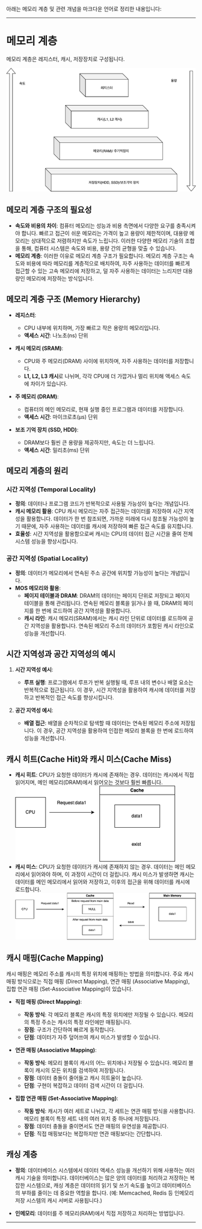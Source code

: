 아래는 메모리 계층 및 관련 개념을 마크다운 언어로 정리한 내용입니다:

---

# 메모리 계층

메모리 계층은 레지스터, 캐시, 저장장치로 구성됩니다.

![img.png](img.png)

## 메모리 계층 구조의 필요성

- **속도와 비용의 차이**: 컴퓨터 메모리는 성능과 비용 측면에서 다양한 요구를 충족시켜야 합니다. 빠르고 접근이 쉬운 메모리는 가격이 높고 용량이 제한적이며, 대용량 메모리는 상대적으로 저렴하지만 속도가 느립니다. 이러한 다양한 메모리 기술의 조합을 통해, 컴퓨터 시스템은 속도와 비용, 용량 간의 균형을 맞출 수 있습니다.
- **메모리 계층**: 이러한 이유로 메모리 계층 구조가 필요합니다. 메모리 계층 구조는 속도와 비용에 따라 메모리를 계층적으로 배치하여, 자주 사용하는 데이터를 빠르게 접근할 수 있는 고속 메모리에 저장하고, 덜 자주 사용하는 데이터는 느리지만 대용량인 메모리에 저장하는 방식입니다.

## 메모리 계층 구조 (Memory Hierarchy)

- **레지스터**:
    - CPU 내부에 위치하며, 가장 빠르고 작은 용량의 메모리입니다.
    - **액세스 시간**: 나노초(ns) 단위

- **캐시 메모리 (SRAM)**:
    - CPU와 주 메모리(DRAM) 사이에 위치하며, 자주 사용하는 데이터를 저장합니다.
    - **L1, L2, L3 캐시**로 나뉘며, 각각 CPU에 더 가깝거나 멀리 위치해 액세스 속도에 차이가 있습니다.

- **주 메모리 (DRAM)**:
    - 컴퓨터의 메인 메모리로, 현재 실행 중인 프로그램과 데이터를 저장합니다.
    - **액세스 시간**: 마이크로초(µs) 단위

- **보조 기억 장치 (SSD, HDD)**:
    - DRAM보다 훨씬 큰 용량을 제공하지만, 속도는 더 느립니다.
    - **액세스 시간**: 밀리초(ms) 단위

## 메모리 계층의 원리

### 시간 지역성 (Temporal Locality)

- **정의**: 데이터나 프로그램 코드가 반복적으로 사용될 가능성이 높다는 개념입니다.
- **캐시 메모리 활용**: CPU 캐시 메모리는 자주 접근하는 데이터를 저장하여 시간 지역성을 활용합니다. 데이터가 한 번 참조되면, 가까운 미래에 다시 참조될 가능성이 높기 때문에, 자주 사용하는 데이터를 캐시에 저장하여 빠른 접근 속도를 유지합니다.
- **효율성**: 시간 지역성을 활용함으로써 캐시는 CPU의 데이터 접근 시간을 줄여 전체 시스템 성능을 향상시킵니다.

### 공간 지역성 (Spatial Locality)

- **정의**: 데이터가 메모리에서 연속된 주소 공간에 위치할 가능성이 높다는 개념입니다.
- **MOS 메모리와 활용**:
    - **페이지 테이블과 DRAM**: DRAM의 데이터는 페이지 단위로 저장되고 페이지 테이블을 통해 관리됩니다. 연속된 메모리 블록을 읽거나 쓸 때, DRAM의 페이지를 한 번에 로드하여 공간 지역성을 활용합니다.
    - **캐시 라인**: 캐시 메모리(SRAM)에서는 캐시 라인 단위로 데이터를 로드하여 공간 지역성을 활용합니다. 연속된 메모리 주소의 데이터가 포함된 캐시 라인으로 성능을 개선합니다.

## 시간 지역성과 공간 지역성의 예시

1. **시간 지역성 예시**:
    - **루프 실행**: 프로그램에서 루프가 반복 실행될 때, 루프 내의 변수나 배열 요소는 반복적으로 접근됩니다. 이 경우, 시간 지역성을 활용하여 캐시에 데이터를 저장하고 반복적인 접근 속도를 향상시킵니다.

2. **공간 지역성 예시**:
    - **배열 접근**: 배열을 순차적으로 탐색할 때 데이터는 연속된 메모리 주소에 저장됩니다. 이 경우, 공간 지역성을 활용하여 인접한 메모리 블록을 한 번에 로드하여 성능을 개선합니다.

## 캐시 히트(Cache Hit)와 캐시 미스(Cache Miss)

- **캐시 히트**: CPU가 요청한 데이터가 캐시에 존재하는 경우. 데이터는 캐시에서 직접 읽어지며, 메인 메모리(DRAM)에서 읽어오는 것보다 훨씬 빠릅니다.
![img_1.png](img_1.png)
- **캐시 미스**: CPU가 요청한 데이터가 캐시에 존재하지 않는 경우. 데이터는 메인 메모리에서 읽어와야 하며, 이 과정이 시간이 더 걸립니다. 캐시 미스가 발생하면 캐시는 데이터를 메인 메모리에서 읽어와 저장하고, 이후의 접근을 위해 데이터를 캐시에 로드합니다.
![img_2.png](img_2.png)
## 캐시 매핑(Cache Mapping)

캐시 매핑은 메모리 주소를 캐시의 특정 위치에 매핑하는 방법을 의미합니다. 주요 캐시 매핑 방식으로는 직접 매핑 (Direct Mapping), 연관 매핑 (Associative Mapping), 집합 연관 매핑 (Set-Associative Mapping)이 있습니다.

- **직접 매핑 (Direct Mapping)**:
    - **작동 방식**: 각 메모리 블록은 캐시의 특정 위치에만 저장될 수 있습니다. 메모리의 특정 주소는 캐시의 특정 라인에만 매핑됩니다.
    - **장점**: 구조가 간단하여 빠르게 동작합니다.
    - **단점**: 데이터가 자주 덮어쓰여 캐시 미스가 발생할 수 있습니다.

- **연관 매핑 (Associative Mapping)**:
    - **작동 방식**: 메모리 블록이 캐시의 어느 위치에나 저장될 수 있습니다. 메모리 블록이 캐시의 모든 위치를 검색하여 저장됩니다.
    - **장점**: 데이터 충돌이 줄어들고 캐시 히트율이 높습니다.
    - **단점**: 구현이 복잡하고 데이터 검색 시간이 더 걸립니다.

- **집합 연관 매핑 (Set-Associative Mapping)**:
    - **작동 방식**: 캐시가 여러 세트로 나뉘고, 각 세트는 연관 매핑 방식을 사용합니다. 메모리 블록이 특정 세트 내의 여러 위치 중 하나에 저장됩니다.
    - **장점**: 데이터 충돌을 줄이면서도 연관 매핑의 유연성을 제공합니다.
    - **단점**: 직접 매핑보다는 복잡하지만 연관 매핑보다는 간단합니다.

## 캐싱 계층

- **정의**: 데이터베이스 시스템에서 데이터 액세스 성능을 개선하기 위해 사용하는 여러 캐시 기술을 의미합니다. 데이터베이스는 많은 양의 데이터를 처리하고 저장하는 복잡한 시스템으로, 캐싱 계층은 데이터의 읽기 및 쓰기 속도를 높이고 데이터베이스의 부하를 줄이는 데 중요한 역할을 합니다. (예: Memcached, Redis 등 인메모리 저장 시스템의 캐시 서버로 사용됩니다.)

- **인메모리**: 데이터를 주 메모리(RAM)에서 직접 저장하고 처리하는 방법입니다.

---
